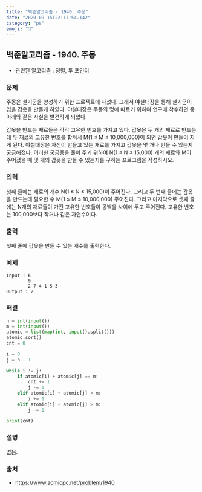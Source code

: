 ```yaml
---
title: "백준알고리즘 - 1940. 주몽"
date: "2020-09-15T22:17:54.142"
category: "ps"
emoji: "🌄"
---
```


## 백준알고리즘 - 1940. 주몽

- 관련된 알고리즘 : 정렬, 투 포인터

### 문제

주몽은 철기군을 양성하기 위한 프로젝트에 나섰다. 그래서 야철대장을 통해 철기군이 입을 갑옷을 만들게 하였다. 야철대장은 주몽의 명에 따르기 위하여 연구에 착수하던 중 아래와 같은 사실을 발견하게 되었다.

갑옷을 만드는 재료들은 각각 고유한 번호를 가지고 있다. 갑옷은 두 개의 재료로 만드는데 두 재료의 고유한 번호를 합쳐서 M(1 ≤ M ≤ 10,000,000)이 되면 갑옷이 만들어 지게 된다. 야철대장은 자신이 만들고 있는 재료를 가지고 갑옷을 몇 개나 만들 수 있는지 궁금해졌다. 이러한 궁금증을 풀어 주기 위하여 N(1 ≤ N ≤ 15,000) 개의 재료와 M이 주어졌을 때 몇 개의 갑옷을 만들 수 있는지를 구하는 프로그램을 작성하시오.

### 입력

첫째 줄에는 재료의 개수 N(1 ≤ N ≤ 15,000)이 주어진다. 그리고 두 번째 줄에는 갑옷을 만드는데 필요한 수 M(1 ≤ M ≤ 10,000,000) 주어진다. 그리고 마지막으로 셋째 줄에는 N개의 재료들이 가진 고유한 번호들이 공백을 사이에 두고 주어진다. 고유한 번호는 100,000보다 작거나 같은 자연수이다.

### 출력

첫째 줄에 갑옷을 만들 수 있는 개수를 출력한다.

### 예제

```
Input : 6
        9
        2 7 4 1 5 3
Output : 2
```

### 해결

```python
n = int(input())
m = int(input())
atomic = list(map(int, input().split()))
atomic.sort()
cnt = 0

i = 0
j = n - 1

while i != j:
    if atomic[i] + atomic[j] == m:
        cnt += 1
        j -= 1
    elif atomic[i] + atomic[j] < m:
        i += 1
    elif atomic[i] + atomic[j] > m:
        j -= 1

print(cnt)
```

### 설명

없음.

### 출처

- https://www.acmicpc.net/problem/1940
